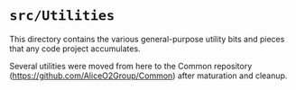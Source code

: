 # `src/Utilities`
This directory contains the various general-purpose utility bits and pieces that any code project accumulates.

Several utilities were moved from here to the Common repository (https://github.com/AliceO2Group/Common) after 
maturation and cleanup.